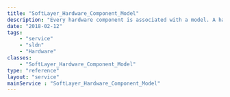 ```yaml
---
title: "SoftLayer_Hardware_Component_Model"
description: "Every hardware component is associated with a model. A hardware component model defines the type of hardware component to which it is associated. The '''SoftLayer_Hardware_Component_Model''' class provides detailed information regarding the hardware component. "
date: "2018-02-12"
tags:
    - "service"
    - "sldn"
    - "Hardware"
classes:
    - "SoftLayer_Hardware_Component_Model"
type: "reference"
layout: "service"
mainService : "SoftLayer_Hardware_Component_Model"
---
```

